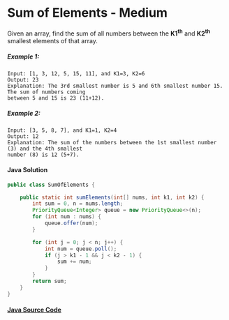 # Sum of Elements - Medium

Given an array, find the sum of all numbers between the <b>K1<sup>th</sup></b> and <b>K2<sup>th</sup></b> smallest elements of that array.

##### Example 1:

```
Input: [1, 3, 12, 5, 15, 11], and K1=3, K2=6
Output: 23
Explanation: The 3rd smallest number is 5 and 6th smallest number 15. The sum of numbers coming
between 5 and 15 is 23 (11+12).
```

##### Example 2:

```
Input: [3, 5, 8, 7], and K1=1, K2=4
Output: 12
Explanation: The sum of the numbers between the 1st smallest number (3) and the 4th smallest 
number (8) is 12 (5+7).
```

#### Java Solution
```java
public class SumOfElements {

    public static int sumElements(int[] nums, int k1, int k2) {
        int sum = 0, n = nums.length;
        PriorityQueue<Integer> queue = new PriorityQueue<>(n);
        for (int num : nums) {
            queue.offer(num);
        }

        for (int j = 0; j < n; j++) {
            int num = queue.poll();
            if (j > k1 - 1 && j < k2 - 1) {
                sum += num;
            }
        }
        return sum;
    }
}
```

#### [Java Source Code](../../../src/main/java/com/algorithm/stacksandqueues/SumOfElements.java)